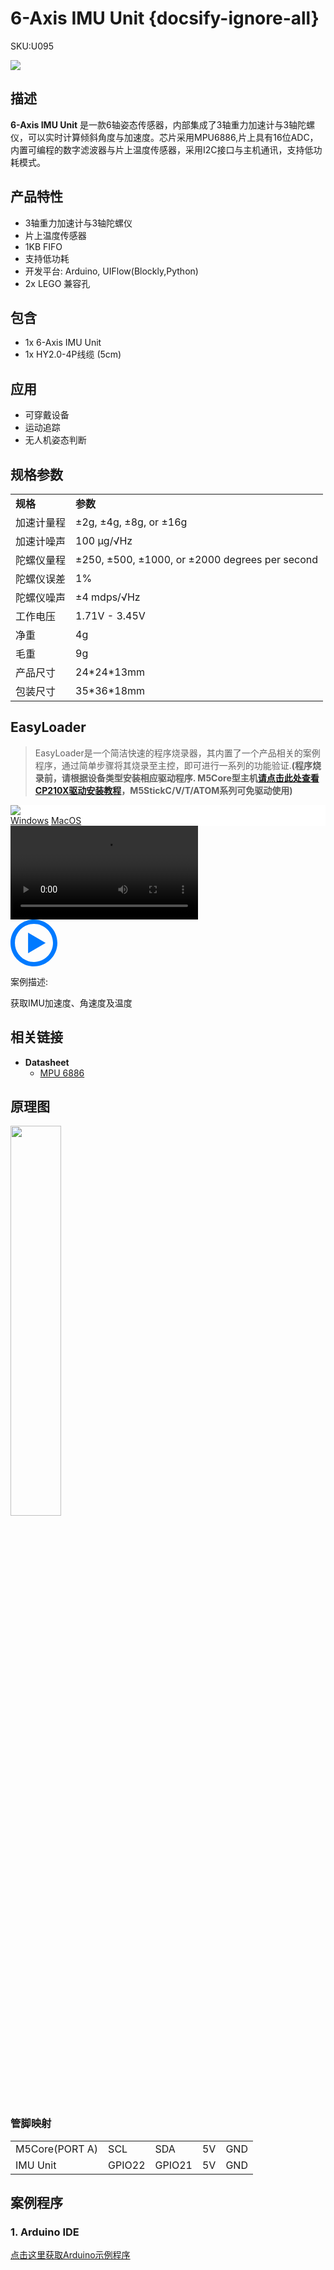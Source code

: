 # 6-Axis IMU Unit {docsify-ignore-all}

<el-tag effect="plain">SKU:U095</el-tag>

<div class="product_pic"><img src="assets/img/product_pics/unit/imu/imu.webp"></div>

## 描述

**6-Axis IMU Unit** 是一款6轴姿态传感器，内部集成了3轴重力加速计与3轴陀螺仪，可以实时计算倾斜角度与加速度。芯片采用MPU6886,片上具有16位ADC，内置可编程的数字滤波器与片上温度传感器，采用I2C接口与主机通讯，支持低功耗模式。

## 产品特性

- 3轴重力加速计与3轴陀螺仪
- 片上温度传感器
- 1KB FIFO
- 支持低功耗
- 开发平台: Arduino, UIFlow(Blockly,Python)
- 2x LEGO 兼容孔

## 包含

- 1x 6-Axis IMU Unit
- 1x HY2.0-4P线缆 (5cm)

## 应用

- 可穿戴设备
- 运动追踪
- 无人机姿态判断

## 规格参数

<table>
   <tr style="font-weight:bold">
      <td>规格</td>
      <td>参数</td>
   </tr>
   <tr>
      <td>加速计量程</td>
      <td>±2g, ±4g, ±8g, or ±16g</td>
   </tr>
   <tr>
      <td>加速计噪声</td>
      <td>100 μg/√Hz</td>
   </tr>
   <tr>
      <td>陀螺仪量程</td>
      <td>±250, ±500, ±1000, or ±2000 degrees per second</td>
   </tr>
   <tr>
      <td>陀螺仪误差</td>
      <td>1%</td>
   </tr>
   <tr>
      <td>陀螺仪噪声</td>
      <td>±4 mdps/√Hz</td>
   </tr>
   <tr>
      <td>工作电压</td>
      <td>1.71V - 3.45V</td>
   </tr>
   <tr>
      <td>净重</td>
      <td>4g</td>
   </tr>
   <tr>
      <td>毛重</td>
      <td>9g</td>
   </tr>
   <tr>
      <td>产品尺寸</td>
      <td>24*24*13mm</td>
   </tr>
   <tr>
      <td>包装尺寸</td>
      <td>35*36*18mm</td>
   </tr>
 </table>

## EasyLoader

>EasyLoader是一个简洁快速的程序烧录器，其内置了一个产品相关的案例程序，通过简单步骤将其烧录至主控，即可进行一系列的功能验证.**(程序烧录前，请根据设备类型安装相应驱动程序. M5Core型主机[请点击此处查看CP210X驱动安装教程](zh_CN/arduino/arduino_development?id=安装串口驱动)，M5StickC/V/T/ATOM系列可免驱动使用)**

<div class="easyloader-box">
    <div style="background-color:white;">
        <div><img src="https://m5stack.oss-cn-shenzhen.aliyuncs.com/image/easyloader_intro.webp"></div>
        <div class="easyloader-btn">
            <a href="https://m5stack.oss-cn-shenzhen.aliyuncs.com/EasyLoader/Windows/UNIT/For%20M5Core/EasyLoader_IMU_UNIT_With_M5Core.exe">Windows</a>
            <a href="https://m5stack.oss-cn-shenzhen.aliyuncs.com/EasyLoader/MacOS/UNIT/EasyLoader_IMU6886_Unit_For_M5Core_.dmg">MacOS</a>
        </div>
    </div>
    <div>
        <video id="example_video" controls>
            <source src="https://m5stack.oss-cn-shenzhen.aliyuncs.com/video/Product_example_video/Unit/IMU.mp4">
        </video>
        <div class="easyloader-mask">
        <a>
            <svg id="play-btn" t="1583228776634" class="icon" viewBox="0 0 1024 1024" version="1.1" xmlns="http://www.w3.org/2000/svg" p-id="4152" width="75" height="75"><path d="M512 0C229.216 0 0 229.216 0 512s229.216 512 512 512 512-229.216 512-512S794.784 0 512 0z m0 928C282.24 928 96 741.76 96 512S282.24 96 512 96s416 186.24 416 416-186.24 416-416 416zM384 288l384 224-384 224z" p-id="4153" fill="#007aff"></path></svg></a>
            <p>案例描述:</p>
            <p>获取IMU加速度、角速度及温度</p>
        </div>
    </div>
</div>

## 相关链接

-  **Datasheet** 
    - [MPU 6886](https://m5stack.oss-cn-shenzhen.aliyuncs.com/resource/docs/datasheet/core/MPU-6886-000193%2Bv1.1_GHIC_en.pdf)

## 原理图

<img src="assets/img/product_pics/unit/imu/imu_sch.webp" width="40%">

### 管脚映射

<table>
 <tr><td>M5Core(PORT A)</td><td>SCL</td><td>SDA</td><td>5V</td><td>GND</td></tr>
 <tr><td>IMU Unit</td><td>GPIO22</td><td>GPIO21</td><td>5V</td><td>GND</td></tr>
</table>

## 案例程序

### 1. Arduino IDE

[点击这里获取Arduino示例程序](https://github.com/m5stack/M5-ProductExampleCodes/tree/master/Unit/IMU_Unit)

<script>

   var purchase_link = 'https://m5stack.com/collections/m5-unit/products/6-axis-imu-unitmpu6886';

   anchor_search(purchase_link);
   scrollFunc();

</script>